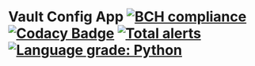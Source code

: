 # Vault Config App [![BCH compliance](https://bettercodehub.com/edge/badge/Elpis-Development/vault-config?branch=main)](https://bettercodehub.com/) [![Codacy Badge](https://app.codacy.com/project/badge/Grade/ee00ad76456649d4ba861ddd41b25e7c)](https://www.codacy.com/gh/Elpis-Development/vault-config/dashboard?utm_source=github.com&amp;utm_medium=referral&amp;utm_content=Elpis-Development/vault-config&amp;utm_campaign=Badge_Grade) [![Total alerts](https://img.shields.io/lgtm/alerts/g/Elpis-Development/vault-config.svg?logo=lgtm&logoWidth=18)](https://lgtm.com/projects/g/Elpis-Development/vault-config/alerts/) [![Language grade: Python](https://img.shields.io/lgtm/grade/python/g/Elpis-Development/vault-config.svg?logo=lgtm&logoWidth=18)](https://lgtm.com/projects/g/Elpis-Development/vault-config/context:python)

